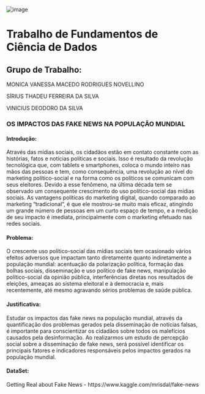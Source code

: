 ![image](https://user-images.githubusercontent.com/56680251/110217904-8619d980-7e95-11eb-9978-89d5f4bd8224.png)
<html>
  <body>
    <div>
      <h1>Trabalho de Fundamentos de Ciência de Dados</h1>
      <h2> Grupo de Trabalho:</h2>
      <p>MONICA VANESSA MACEDO RODRIGUES NOVELLINO</p>
      <p>SÍRIUS THADEU FERREIRA DA SILVA</p>
      <p>VINICIUS DEODORO DA SILVA</p>
    </div>
    <div>
      <h3>OS IMPACTOS DAS FAKE NEWS NA POPULAÇÃO MUNDIAL</h3>
      <h4>Introdução:</h4>
      <p>Através das mídias sociais, os cidadãos estão em contato constante com as histórias, fatos e notícias políticas e sociais. Isso é resultado da revolução tecnológica que, com tablets e smartphones, coloca o mundo inteiro nas mãos das pessoas e tem, como consequência, uma revolução ao nível do marketing político-social e na forma como os políticos se comunicam com seus eleitores. Devido a esse fenômeno, na última década tem se observado um consequente crescimento do uso político-social das mídias sociais. As vantagens políticas do marketing digital, quando comparado ao marketing “tradicional”, é que ele mostrou-se muito mais eficaz, atingindo um grande número de pessoas em um curto espaço de tempo, e a medição de seu impacto é imediata, principalmente com o marketing efetuado nas redes sociais.</p>
      <h4>Problema:</h4>
      <p>O crescente uso político-social das mídias sociais tem ocasionado vários efeitos adversos que impactam tanto diretamente quanto indiretamente a população mundial: acentuação da polarização política, formação das bolhas sociais, disseminação e uso político de fake news, manipulação político-social da opinião pública, interferências diretas nos resultados de eleições, ameaças ao sistema eleitoral e à democracia e, mais recentemente, até mesmo agravando sérios problemas de saúde pública.</p>
      <h4>Justificativa:</h4>
      <p>Estudar os impactos das fake news na população mundial, através da quantificação dos problemas gerados pela disseminação de notícias falsas, é importante para conscientizar os cidadãos sobre todos os malefícios causados pela desinformação. Ao realizarmos um estudo de percepção social sobre a disseminação de fake news, será possível identificar os principais fatores e indicadores responsáveis pelos impactos gerados na população mundial.</p>
      <h4>DataSet:</h4>
      <p>Getting Real about Fake News - https://www.kaggle.com/mrisdal/fake-news</p>
    </div>
  </body>
</html>
